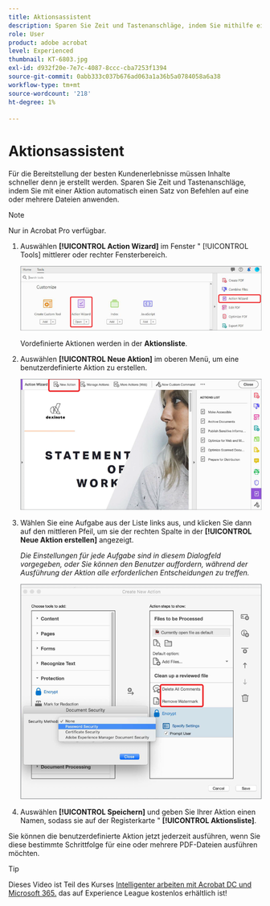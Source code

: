 ```yaml
---
title: Aktionsassistent
description: Sparen Sie Zeit und Tastenanschläge, indem Sie mithilfe einer Aktion automatisch einen Satz von Befehlen auf eine oder mehrere Dateien anwenden
role: User
product: adobe acrobat
level: Experienced
thumbnail: KT-6803.jpg
exl-id: d932f20e-7e7c-4087-8ccc-cba7253f1394
source-git-commit: 0abb333c037b676ad063a1a36b5a0784058a6a38
workflow-type: tm+mt
source-wordcount: '218'
ht-degree: 1%

---
```


# Aktionsassistent

Für die Bereitstellung der besten Kundenerlebnisse müssen Inhalte schneller denn je erstellt werden. Sparen Sie Zeit und Tastenanschläge, indem Sie mit einer Aktion automatisch einen Satz von Befehlen auf eine oder mehrere Dateien anwenden.

>[!NOTE]
>
>Nur in Acrobat Pro verfügbar.

1. Auswählen **[!UICONTROL Action Wizard]** im Fenster &quot; [!UICONTROL Tools] mittlerer oder rechter Fensterbereich.

   ![Action Wizard 1. Schritt](../assets/ActionWizard_1.png)

   Vordefinierte Aktionen werden in der **Aktionsliste**.

1. Auswählen **[!UICONTROL Neue Aktion]** im oberen Menü, um eine benutzerdefinierte Aktion zu erstellen.

   ![Action Wizard Step 2](../assets/ActionWizard_2.png)

1. Wählen Sie eine Aufgabe aus der Liste links aus, und klicken Sie dann auf den mittleren Pfeil, um sie der rechten Spalte in der **[!UICONTROL Neue Aktion erstellen]** angezeigt.

   *Die Einstellungen für jede Aufgabe sind in diesem Dialogfeld vorgegeben, oder Sie können den Benutzer auffordern, während der Ausführung der Aktion alle erforderlichen Entscheidungen zu treffen.*

   ![Action Wizard Schritt 3](../assets/ActionWizard_3.png)

1. Auswählen **[!UICONTROL Speichern]** und geben Sie Ihrer Aktion einen Namen, sodass sie auf der Registerkarte &quot; **[!UICONTROL Aktionsliste]**.

Sie können die benutzerdefinierte Aktion jetzt jederzeit ausführen, wenn Sie diese bestimmte Schrittfolge für eine oder mehrere PDF-Dateien ausführen möchten.

>[!TIP]
>
>Dieses Video ist Teil des Kurses [Intelligenter arbeiten mit Acrobat DC und Microsoft 365.](https://experienceleague.adobe.com/?recommended=Acrobat-U-1-2021.microsoft365) das auf Experience League kostenlos erhältlich ist!
